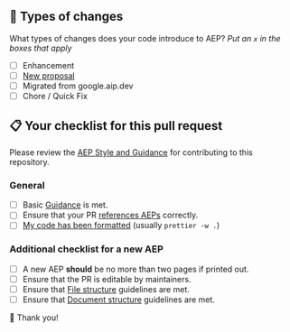 <!--
Describe the big picture of your changes here to communicate to the maintainers
why we should accept this pull request. If it fixes a bug or resolves a feature
request, be sure to link to that issue.
-->

## 🍱 Types of changes

What types of changes does your code introduce to AEP? _Put an `x` in the boxes
that apply_

- [ ] Enhancement
- [ ] [New proposal](https://aep.dev/1#workflow)
- [ ] Migrated from google.aip.dev
- [ ] Chore / Quick Fix

## 📋 Your checklist for this pull request

Please review the [AEP Style and Guidance](https://aep.dev/style-guide) for
contributing to this repository.

### General

- [ ] Basic [Guidance](https://aep.dev/style-guide#guidance) is met.
- [ ] Ensure that your PR
      [references AEPs](https://aep.dev/style-guide#referencing-aeps)
      correctly.
- [ ] [My code has been formatted](https://aep.dev/contributing#formatting)
      (usually `prettier -w .`)

### Additional checklist for a new AEP

<!-- delete if this is not a new AEP -->

- [ ] A new AEP **should** be no more than two pages if printed out.
- [ ] Ensure that the PR is editable by maintainers.
- [ ] Ensure that [File structure](https://aep.dev/style-guide#file-structure)
      guidelines are met.
- [ ] Ensure that
      [Document structure](https://aep.dev/style-guide#document-structure)
      guidelines are met.

💝 Thank you!
